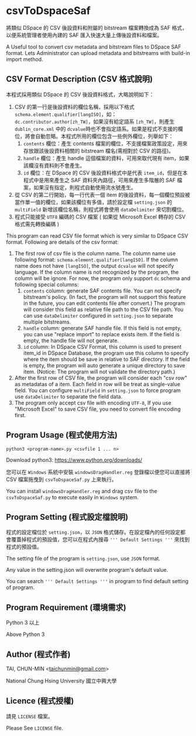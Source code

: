 csvToDspaceSaf
==============

將類似 DSpace 的 CSV 後設資料和附屬的 bitstream 檔案轉換成為 SAF 格式，以便系統管理者使用內建的 SAF 匯入快速大量上傳後設資料和檔案。

A Useful tool to convert csv metadata and bitstream files to DSpace SAF format. Lets Administrator can upload metadata and bitstreams with build-in import method.


## CSV Format Description (CSV 格式說明)

本程式採用類似 DSpace 的 CSV 後設資料格式，大略說明如下：

1. CSV 的第一行是後設資料的欄位名稱，採用以下格式 `schema.element.qualifier[langISO]`，如：`dc.contributor.author[zh_TW]`，如果沒有給定語系 `[zh_TW]`，則產生 `dublin_core.xml` 中的 `dcvalue`時也不會指定語系。如果是程式不支援的欄位，將會自動忽略。本程式所用的欄位包含一些例外欄位，列舉如下：
    1. `contents` 欄位：產生 contents 檔案的欄位，不支援檔案政策設定，用來存放跟該後設資料相關的 bitstream 檔名(需相對於 CSV 的路徑)。
    1. `handle` 欄位：產生 handle 這個檔案的資料，可用來取代現有 item，如果該欄沒有資料則不會產生。
    1. `id` 欄位：在 DSpace 的 CSV 後設資料格式中是代表 `item_id`，但是在本程式中是用來產生之 SAF 資料夾內路徑，可用來產生多階層的 SAF 檔案，如果沒有指定，則程式自動使用流水號產生。
1. 從 CSV 的第二行開始，每一行代表一個 item 的後設資料，每一個欄位預設被當作單一值的欄位，如果該欄位有多值，請於設定檔 `setting.json` 的 `multiField` 新增該欄位名稱，則程式將會使用 `dataDelimiter` 來切割欄位。
1. 程式只能接受 `UTF8` 編碼的 CSV 檔案 ( 如果從 Microsoft Excel 轉存的 CSV 格式需先轉換編碼 )

This program can read CSV file format which is very similar to DSpace CSV format. Following are details of the csv format:

1. The first row of csv file is the column name. The column name use following format: `schema.element.qualifier[langISO]`.
 If the column name does not have `[langISO]`, the output `dcvalue` will not specify language. If the column name is not recognized by the program, the column will be ignore. For now, the program only support `dc` schema and following special columns:
    1. `contents` column: generate SAF contents file. You can not specify bitstream's policy. (In fact, the program will not support this feature in the future, you can edit contents file after convert.) The program will consider this field as relative file path to the CSV file path. You can use `dataDelimiter` configured in `setting.json` to separate multiple bitstreams.
    1. `handle` column: generate SAF handle file. If this field is not empty, you can use "replace import" to replace exists item. If the field is empty, the handle file will not generate.
    1. `id` column: In DSpace CSV Format, this column is used to present item_id in DSpace Database, the program use this column to specify where the item should be save in relative to SAF directory. If the field is empty, the program will auto generate a unique directory to save item. (Notice: The program will not validate the directory path.)
1. After the first row of CSV file, the program will consider each "csv row" as metadatas of a item. Each field in row will be treat as single-value field. You can configure `multiField` in `setting.json` to force program use `dataDelimiter` to separate the field data.
1. The program only accept csv file with encoding `UTF-8`, If you use "Microsoft Excel" to save CSV file, you need to convert file encoding first.

## Program Usage (程式使用方法)

`python3 <program-name>.py <csvfile 1 ... n>`

Download python3: <https://www.python.org/downloads/>

您可以在 `Windows` 系統中安裝 `windowsDragHandler.reg` 登錄檔以便您可以直接將 CSV 檔案拖曳到 `csvToDspaceSaf.py` 上來執行。

You can install `windowsDragHandler.reg` and drag csv file to the `csvToDspaceSaf.py` to execute easily in `Windows` system.


## Program Setting (程式設定檔說明)

程式的設定檔位於 `setting.json`，以 `JSON` 格式儲存。在設定檔內的任何設定都會覆蓋掉程式的預設值，您可以在程式內搜尋 `''' Default Settings '''` 來找到程式的預設值。

The setting file of the program is `setting.json`, use `JSON` format.

Any value in the setting.json will overwrite program's default value.

You can search `''' Default Settings '''` in program to find default setting of program.


## Program Requirement (環境需求)

Python 3 以上

Above Python 3


## Author (程式作者)

TAI, CHUN-MIN \<<taichunmin@gmail.com>\>

National Chung Hsing University 國立中興大學


## Licence (程式授權)

請見 `LICENSE` 檔案。

Please See `LICENSE` file.
